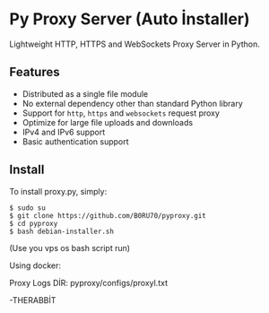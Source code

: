 Py Proxy Server (Auto İnstaller)
========

Lightweight HTTP, HTTPS and WebSockets Proxy Server in Python.

Features
--------

- Distributed as a single file module
- No external dependency other than standard Python library
- Support for `http`, `https` and `websockets` request proxy
- Optimize for large file uploads and downloads
- IPv4 and IPv6 support
- Basic authentication support

Install
-------

To install proxy.py, simply:

	$ sudo su
	$ git clone https://github.com/B0RU70/pyproxy.git
    $ cd pyproxy
    $ bash debian-installer.sh
(Use you vps os bash script run)

Using docker:

   Proxy Logs DİR: pyproxy/configs/proxyl.txt

-THERABBİT


